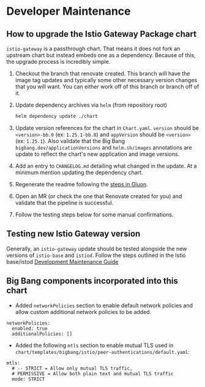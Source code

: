 # Developer Maintenance

## How to upgrade the Istio Gateway Package chart

`istio-gateway` is a passthrough chart. That means it does not fork an upstream
chart but instead embeds one as a dependency. Because of this, the upgrade
process is incredibly simple.

1. Checkout the branch that renovate created. This branch will have the image
   tag updates and typically some other necessary version changes that you will
   want. You can either work off of this branch or branch off of it.

1. Update dependency archives via `helm` (from repository root)
   ```sh
   helm dependency update ./chart
   ```

1. Update version references for the chart in `Chart.yaml`. `version` should be
   `<version>-bb.0` (ex: `1.25.1-bb.0`) and `appVersion` should be `<version>`
   (ex: `1.25.1`). Also validate that the Big Bang
   `bigbang.dev/applicationVersions` and `helm.sh/images` annotations are update
   to reflect the chart's new application and image versions.

1. Add an entry to `CHANGELOG.md` detailing what changed in the update. At a
   minimum mention updating the dependency chart.

1. Regenerate the readme following the
   [steps in Gluon](https://repo1.dso.mil/platform-one/big-bang/apps/library-charts/gluon/-/blob/master/docs/bb-package-readme.md).

1. Open an MR (or check the one that Renovate created for you) and validate that
   the pipeline is successful.

1. Follow the testing steps below for some manual confirmations.

## Testing new Istio Gateway version

Generally, an `istio-gateway` update should be tested alongside the new versions
of `istio-base` and `istiod`. Follow the steps outlined in the Istio base/istod
[Development Maintenance Guide](https://repo1.dso.mil/big-bang/apps/sandbox/istio/-/blob/main/docs/DEVELOPMENT_MAINTENANCE.md?ref_type=heads#testing-new-istio-controlplane-version)

## Big Bang components incorporated into this chart

- Added `networkPolicies` section to enable default network policies and allow
  custom additional network policies to be added.

```
networkPolicies:
  enabled: true
  additionalPolicies: []
```

- Added the following `mtls` section to enable mutual TLS used in
  `chart/templates/bigbang/istio/peer-authentications/default.yaml`:

```
mtls:
  # -- STRICT = Allow only mutual TLS traffic,
  # PERMISSIVE = Allow both plain text and mutual TLS traffic
  mode: STRICT
```
